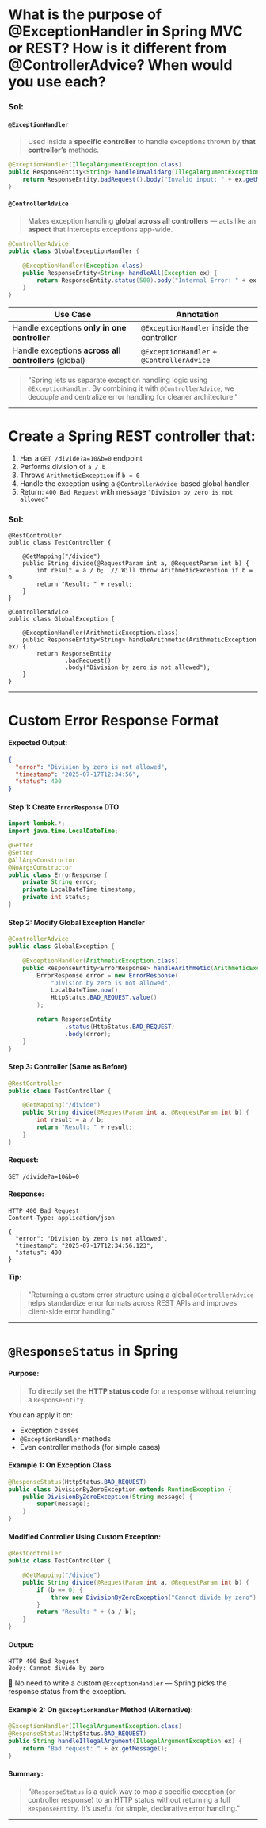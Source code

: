 # What is the purpose of @ExceptionHandler in Spring MVC or REST? How is it different from @ControllerAdvice? When would you use each?

### Sol:

#### `@ExceptionHandler`

> Used inside a **specific controller** to handle exceptions thrown by **that controller’s** methods.

```java
@ExceptionHandler(IllegalArgumentException.class)
public ResponseEntity<String> handleInvalidArg(IllegalArgumentException ex) {
    return ResponseEntity.badRequest().body("Invalid input: " + ex.getMessage());
}
```

#### `@ControllerAdvice`

> Makes exception handling **global across all controllers** — acts like an **aspect** that intercepts exceptions app-wide.

```java
@ControllerAdvice
public class GlobalExceptionHandler {

    @ExceptionHandler(Exception.class)
    public ResponseEntity<String> handleAll(Exception ex) {
        return ResponseEntity.status(500).body("Internal Error: " + ex.getMessage());
    }
}
```

| Use Case                                              | Annotation                                |
| ----------------------------------------------------- | ----------------------------------------- |
| Handle exceptions **only in one controller**          | `@ExceptionHandler` inside the controller |
| Handle exceptions **across all controllers** (global) | `@ExceptionHandler` + `@ControllerAdvice` |

> “Spring lets us separate exception handling logic using `@ExceptionHandler`. By combining it with `@ControllerAdvice`, we decouple and centralize error handling for cleaner architecture.”

---

# Create a Spring REST controller that:

1. Has a `GET /divide?a=10&b=0` endpoint
2. Performs division of `a / b`
3. Throws `ArithmeticException` if `b = 0`
4. Handle the exception using a `@ControllerAdvice`-based global handler
5. Return: `400 Bad Request` with message `"Division by zero is not allowed"`

### Sol:

```
@RestController
public class TestController {

    @GetMapping("/divide")
    public String divide(@RequestParam int a, @RequestParam int b) {
        int result = a / b;  // Will throw ArithmeticException if b = 0
        return "Result: " + result;
    }
}
```
```
@ControllerAdvice
public class GlobalException {

    @ExceptionHandler(ArithmeticException.class)
    public ResponseEntity<String> handleArithmetic(ArithmeticException ex) {
        return ResponseEntity
                .badRequest()
                .body("Division by zero is not allowed");
    }
}
```

---

# Custom Error Response Format

#### Expected Output:

```json
{
  "error": "Division by zero is not allowed",
  "timestamp": "2025-07-17T12:34:56",
  "status": 400
}
```

#### Step 1: Create `ErrorResponse` DTO

```java
import lombok.*;
import java.time.LocalDateTime;

@Getter
@Setter
@AllArgsConstructor
@NoArgsConstructor
public class ErrorResponse {
    private String error;
    private LocalDateTime timestamp;
    private int status;
}
```

#### Step 2: Modify Global Exception Handler

```java
@ControllerAdvice
public class GlobalException {

    @ExceptionHandler(ArithmeticException.class)
    public ResponseEntity<ErrorResponse> handleArithmetic(ArithmeticException ex) {
        ErrorResponse error = new ErrorResponse(
            "Division by zero is not allowed",
            LocalDateTime.now(),
            HttpStatus.BAD_REQUEST.value()
        );

        return ResponseEntity
                .status(HttpStatus.BAD_REQUEST)
                .body(error);
    }
}
```

#### Step 3: Controller (Same as Before)

```java
@RestController
public class TestController {

    @GetMapping("/divide")
    public String divide(@RequestParam int a, @RequestParam int b) {
        int result = a / b;
        return "Result: " + result;
    }
}
```

#### Request:

```
GET /divide?a=10&b=0
```

#### Response:

```http
HTTP 400 Bad Request
Content-Type: application/json

{
  "error": "Division by zero is not allowed",
  "timestamp": "2025-07-17T12:34:56.123",
  "status": 400
}
```

#### Tip:

> "Returning a custom error structure using a global `@ControllerAdvice` helps standardize error formats across REST APIs and improves client-side error handling."

---

# `@ResponseStatus` in Spring

#### Purpose:

> To directly set the **HTTP status code** for a response without returning a `ResponseEntity`.

You can apply it on:

* Exception classes
* `@ExceptionHandler` methods
* Even controller methods (for simple cases)

#### Example 1: On Exception Class

```java
@ResponseStatus(HttpStatus.BAD_REQUEST)
public class DivisionByZeroException extends RuntimeException {
    public DivisionByZeroException(String message) {
        super(message);
    }
}
```

#### Modified Controller Using Custom Exception:

```java
@RestController
public class TestController {

    @GetMapping("/divide")
    public String divide(@RequestParam int a, @RequestParam int b) {
        if (b == 0) {
            throw new DivisionByZeroException("Cannot divide by zero");
        }
        return "Result: " + (a / b);
    }
}
```

#### Output:

```http
HTTP 400 Bad Request
Body: Cannot divide by zero
```

🧠 No need to write a custom `@ExceptionHandler` — Spring picks the response status from the exception.

#### Example 2: On `@ExceptionHandler` Method (Alternative):

```java
@ExceptionHandler(IllegalArgumentException.class)
@ResponseStatus(HttpStatus.BAD_REQUEST)
public String handleIllegalArgument(IllegalArgumentException ex) {
    return "Bad request: " + ex.getMessage();
}
```

#### Summary:

> “`@ResponseStatus` is a quick way to map a specific exception (or controller response) to an HTTP status without returning a full `ResponseEntity`. It’s useful for simple, declarative error handling.”

---










